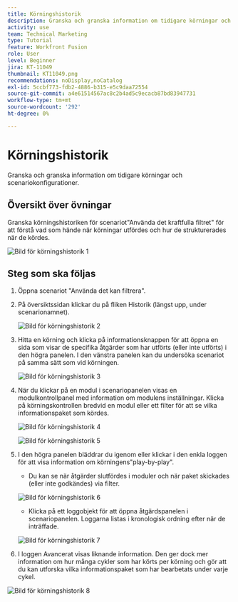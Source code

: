 ```yaml
---
title: Körningshistorik
description: Granska och granska information om tidigare körningar och scenariokonfigurationer.
activity: use
team: Technical Marketing
type: Tutorial
feature: Workfront Fusion
role: User
level: Beginner
jira: KT-11049
thumbnail: KT11049.png
recommendations: noDisplay,noCatalog
exl-id: 5ccbf773-fdb2-4886-b315-e5c9daa72554
source-git-commit: a4e61514567ac8c2b4ad5c9ecacb87bd83947731
workflow-type: tm+mt
source-wordcount: '292'
ht-degree: 0%

---
```


# Körningshistorik

Granska och granska information om tidigare körningar och scenariokonfigurationer.

## Översikt över övningar

Granska körningshistoriken för scenariot&quot;Använda det kraftfulla filtret&quot; för att förstå vad som hände när körningar utfördes och hur de strukturerades när de kördes.

![Bild för körningshistorik 1](../12-exercises/assets/execution-history-walkthrough-1.png)

## Steg som ska följas

1. Öppna scenariot &quot;Använda det kan filtrera&quot;.
1. På översiktssidan klickar du på fliken Historik (längst upp, under scenarionamnet).

   ![Bild för körningshistorik 2](../12-exercises/assets/execution-history-walkthrough-2.png)

1. Hitta en körning och klicka på informationsknappen för att öppna en sida som visar de specifika åtgärder som har utförts (eller inte utförts) i den högra panelen. I den vänstra panelen kan du undersöka scenariot på samma sätt som vid körningen.

   ![Bild för körningshistorik 3](../12-exercises/assets/execution-history-walkthrough-3.png)

1. När du klickar på en modul i scenariopanelen visas en modulkontrollpanel med information om modulens inställningar. Klicka på körningskontrollen bredvid en modul eller ett filter för att se vilka informationspaket som kördes.

   ![Bild för körningshistorik 4](../12-exercises/assets/execution-history-walkthrough-4.png)

   ![Bild för körningshistorik 5](../12-exercises/assets/execution-history-walkthrough-5.png)


1. I den högra panelen bläddrar du igenom eller klickar i den enkla loggen för att visa information om körningens&quot;play-by-play&quot;.

   + Du kan se när åtgärder slutfördes i moduler och när paket skickades (eller inte godkändes) via filter.

   ![Bild för körningshistorik 6](../12-exercises/assets/execution-history-walkthrough-6.png)

   + Klicka på ett loggobjekt för att öppna åtgärdspanelen i scenariopanelen. Loggarna listas i kronologisk ordning efter när de inträffade.


   ![Bild för körningshistorik 7](../12-exercises/assets/execution-history-walkthrough-7.png)


1. I loggen Avancerat visas liknande information. Den ger dock mer information om hur många cykler som har körts per körning och gör att du kan utforska vilka informationspaket som har bearbetats under varje cykel.

![Bild för körningshistorik 8](../12-exercises/assets/execution-history-walkthrough-8.png)
